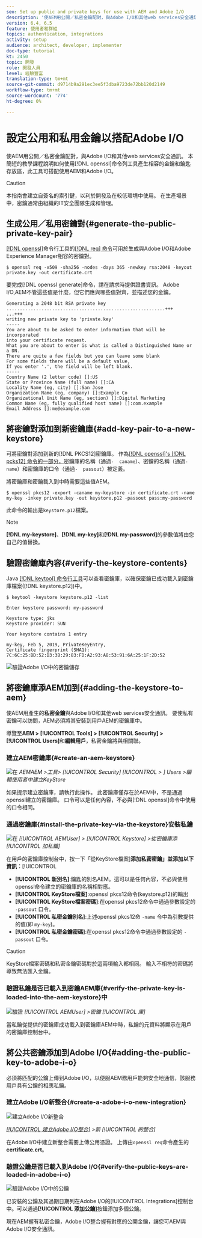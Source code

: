 ```yaml
---
seo: Set up public and private keys for use with AEM and Adobe I/O
description: '使AEM用公開／私密金鑰配對，與Adobe I/O和其他web services安全通訊。 本簡短教學課程說明如何使用openssl命令列工具產生相容的金鑰和AEM鑰匙庫。 '
version: 6.4, 6.5
feature: 使用者和群組
topics: authentication, integrations
activity: setup
audience: architect, developer, implementer
doc-type: tutorial
kt: 2450
topic: 開發
role: 開發人員
level: 經驗豐富
translation-type: tm+mt
source-git-commit: d9714b9a291ec3ee5f3dba9723de72bb120d2149
workflow-type: tm+mt
source-wordcount: '774'
ht-degree: 0%

---
```



# 設定公用和私用金鑰以搭配Adobe I/O

使AEM用公開／私密金鑰配對，與Adobe I/O和其他web services安全通訊。 本簡短的教學課程說明如何使用[!DNL openssl]命令列工具產生相容的金鑰和鑰匙存放區，此工具可搭配使用AEM和Adobe I/O。

>[!CAUTION]
>
>本指南會建立自簽名的索引鍵，以利於開發及在較低環境中使用。 在生產場景中，密鑰通常由組織的IT安全團隊生成和管理。

## 生成公用／私用密鑰對{#generate-the-public-private-key-pair}

[[!DNL openssl]](https://www.openssl.org/docs/man1.0.2/man1/openssl.html)命令行工具的[[!DNL req] 命令](https://www.openssl.org/docs/man1.0.2/man1/req.html)可用於生成與Adobe I/O和Adobe Experience Manager相容的密鑰對。

```shell
$ openssl req -x509 -sha256 -nodes -days 365 -newkey rsa:2048 -keyout private.key -out certificate.crt
```

要完成[!DNL openssl generate]命令，請在請求時提供證書資訊。 Adobe I/O,AEM不管這些值是什麼，但它們應與哪些值對齊，並描述您的金鑰。

```
Generating a 2048 bit RSA private key
...........................................................+++
...+++
writing new private key to 'private.key'
-----
You are about to be asked to enter information that will be incorporated
into your certificate request.
What you are about to enter is what is called a Distinguished Name or a DN.
There are quite a few fields but you can leave some blank
For some fields there will be a default value,
If you enter '.', the field will be left blank.
-----
Country Name (2 letter code) []:US
State or Province Name (full name) []:CA
Locality Name (eg, city) []:San Jose
Organization Name (eg, company) []:Example Co
Organizational Unit Name (eg, section) []:Digital Marketing
Common Name (eg, fully qualified host name) []:com.example
Email Address []:me@example.com
```

## 將密鑰對添加到新密鑰庫{#add-key-pair-to-a-new-keystore}

可將密鑰對添加到新的[!DNL PKCS12]密鑰庫。 作為[[!DNL openssl]'s [!DNL pcks12] 命令的一部分，](https://www.openssl.org/docs/man1.0.2/man1/pkcs12.html)密鑰庫的名稱（通過`-  caname`）、密鑰的名稱（通過`-name`）和密鑰庫的口令（通過`-  passout`）被定義。

將密鑰庫和密鑰載入到中時需要這些值AEM。

```shell
$ openssl pkcs12 -export -caname my-keystore -in certificate.crt -name my-key -inkey private.key -out keystore.p12 -passout pass:my-password
```

此命令的輸出是`keystore.p12`檔案。

>[!NOTE]
>
>**[!DNL my-keystore]**、**[!DNL my-key]**&#x200B;和&#x200B;**[!DNL my-password]**&#x200B;的參數值將由您自己的值替換。

## 驗證密鑰庫內容{#verify-the-keystore-contents}

Java [[!DNL keytool] 命令行工具](https://docs.oracle.com/middleware/1213/wls/SECMG/keytool-summary-appx.htm#SECMG818)可以查看密鑰庫，以確保密鑰已成功載入到密鑰庫檔案([!DNL keystore.p12])中。

```shell
$ keytool -keystore keystore.p12 -list

Enter keystore password: my-password

Keystore type: jks
Keystore provider: SUN

Your keystore contains 1 entry

my-key, Feb 5, 2019, PrivateKeyEntry,
Certificate fingerprint (SHA1): 7C:6C:25:BD:52:D3:3B:29:83:FD:A2:93:A8:53:91:6A:25:1F:2D:52
```

![驗證Adobe I/O中的密鑰儲存](assets/set-up-public-private-keys-for-use-with-aem-and-adobe-io/adobe-io--public-keys.png)

## 將密鑰庫添AEM加到{#adding-the-keystore-to-aem}

使AEM用產生的&#x200B;**私密金鑰**&#x200B;與Adobe I/O和其他web services安全通訊。 要使私有密鑰可以訪問，AEM必須將其安裝到用戶AEM的密鑰庫中。

導覽至&#x200B;**AEM > [!UICONTROL Tools] > [!UICONTROL Security] > [!UICONTROL Users]**&#x200B;和&#x200B;**編輯用戶**，私密金鑰將與相關聯。

### 建立AEM密鑰庫{#create-an-aem-keystore}

![在](assets/set-up-public-private-keys-for-use-with-aem-and-adobe-io/aem--create-keystore.png)
*AEMAEM >工具>  [!UICONTROL Security]  [!UICONTROL > ] Users  >編輯使用者中建立KeyStore*

如果提示建立密鑰庫，請執行此操作。 此密鑰庫僅存在於AEM中，不是通過openssl建立的密鑰庫。 口令可以是任何內容，不必與[!DNL openssl]命令中使用的口令相同。

### 通過密鑰庫{#install-the-private-key-via-the-keystore}安裝私鑰

![在](assets/set-up-public-private-keys-for-use-with-aem-and-adobe-io/aem--add-private-key.png)
*[!UICONTROL AEMUser] >  [!UICONTROL Keystore] >從密鑰庫添 [!UICONTROL 加私鑰]*

在用戶的密鑰庫控制台中，按一下「從KeyStore檔案&#x200B;]**添加私密密鑰」並添加以下資訊：**[!UICONTROL 

* **[!UICONTROL 新別名]**:鑰匙的別名AEM。這可以是任何內容，不必與使用openssl命令建立的密鑰庫的名稱相對應。
* **[!UICONTROL KeyStore檔案]**:openssl pkcs12命令(keystore.p12)的輸出
* **[!UICONTROL KeyStore檔案密碼]**:在openssl pkcs12命令中通過參數設定的 `-passout` 口令。
* **[!UICONTROL 私密金鑰別名]**:上述openssl pkcs12命 `-name` 令中為引數提供的值(即 `my-key`)。
* **[!UICONTROL 私密金鑰密碼]**:在openssl pkcs12命令中通過參數設定的 `-passout` 口令。

>[!CAUTION]
>
>KeyStore檔案密碼和私密金鑰密碼對於這兩項輸入都相同。 輸入不相符的密碼將導致無法匯入金鑰。

### 驗證私鑰是否已載入到密鑰AEM庫{#verify-the-private-key-is-loaded-into-the-aem-keystore}中

![驗證](assets/set-up-public-private-keys-for-use-with-aem-and-adobe-io/aem--keystore.png)
*[!UICONTROL AEMUser] >密鑰 [!UICONTROL 庫]*

當私鑰從提供的密鑰庫成功載入到密鑰庫AEM中時，私鑰的元資料將顯示在用戶的密鑰庫控制台中。

## 將公共密鑰添加到Adobe I/O{#adding-the-public-key-to-adobe-i-o}

必須將匹配的公鑰上傳到Adobe I/O，以便服AEM務用戶能夠安全地通信，該服務用戶具有公鑰的相應私鑰。

### 建立Adobe I/O新整合{#create-a-adobe-i-o-new-integration}

![建立Adobe I/O新整合](assets/set-up-public-private-keys-for-use-with-aem-and-adobe-io/adobe-io--create-new-integration.png)

*[[!UICONTROL 建立Adobe I/O整合]](https://console.adobe.io/) >新 [!UICONTROL 的整合]*

在Adobe I/O中建立新整合需要上傳公用憑證。 上傳由`openssl req`命令產生的&#x200B;**certificate.crt**。

### 驗證公鑰是否已載入到Adobe I/O{#verify-the-public-keys-are-loaded-in-adobe-i-o}

![驗證Adobe I/O中的公鑰](assets/set-up-public-private-keys-for-use-with-aem-and-adobe-io/adobe-io--public-keys.png)

已安裝的公鑰及其過期日期列在Adobe I/O的[!UICONTROL Integrations]控制台中。可以通過&#x200B;**[!UICONTROL 添加公鑰]**&#x200B;按鈕添加多個公鑰。

現在AEM握有私密金鑰，Adobe I/O整合握有對應的公開金鑰，讓您可AEM與Adobe I/O安全通訊。
